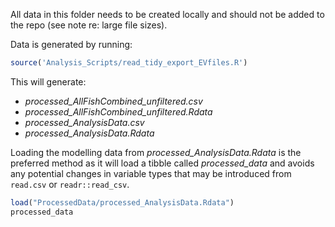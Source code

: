 All data in this folder needs to be created locally and should not be added to the repo (see note re: large file sizes).

Data is generated by running:

``` r
source('Analysis_Scripts/read_tidy_export_EVfiles.R')
```

This will generate:
- *processed_AllFishCombined_unfiltered.csv*
- *processed_AllFishCombined_unfiltered.Rdata*
- *processed_AnalysisData.csv*
- *processed_AnalysisData.Rdata*

Loading the modelling data from *processed_AnalysisData.Rdata* is the preferred method as it will load a tibble called *processed_data* and avoids any potential changes in variable types that may be introduced from `read.csv` or `readr::read_csv`.

``` r
load("ProcessedData/processed_AnalysisData.Rdata")
processed_data
```